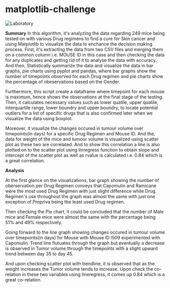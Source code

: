 # matplotlib-challenge

![Laboratory](https://github.com/s0uravk/matplotlib-challenge/assets/144293972/5ba959b0-75e8-4c09-9c08-c755954e918a)

**Summary**
In this algorithm, it's analyzing the data regarding 249 mice being tested on with various Drug regimens to find a cure for Skin cancer and using Matplotlib to visualize the data to enchance the decision making process. First, it's extracting the data from two CSV files and  merging them on a common column i.e. MOUSE ID in this case and then checking the data for any duplicates and getting rid of it to analyse the data with accuracy. And then, Statistically summarize the data and visualize the data in bar graphs, pie charts using pyplot and pandas, where bar graphs show the number of timepoints observed for each Drug regimen and pie charts show the percentage of obeservations based on the Gender.

Furthermore, this script create a dataframe where timepoint for each mouse is maximum, hence shows the observations at the final stage of the testing. Then, it calculates necessary values such as lower quatile, upper quatile, interquartile range, lower boundry and upper boundry, to locate potential outliers for a list of specific drugs that is also confirmed later when we visualize the data using boxplot.

Moreover, it visualize the changes occured in tumour volume over timepoints(in days) for a specific Drug Regimen and Mouse ID. And the, data for weight of the mice and tumour volume is visualized using scatter plot as these two are correlated. And to show this correlation a line is also plotted on to the scatter plot using linregress function to obtain slope and intercept of the scatter plot as well as rvalue is calculated i.e. 0.84 which is a great correlation. 

**Analysis**

At the first glance on the visualizations, bar graph showing the number of oberservation per Drug Regimen conveys that Capomulin and Ramicane were the most used Drug Regimen with just slight difference while Drug Regimen's use throughout the graph was almost the same with just one exception of Propriva being the least used Drug regimen.

Then checking the Pie chart, it could be concluded that the number of Male mice and Female mice were almost the same with the percentage being 51% and 49% respectively.

Going forward to the line graph showing changes occured in tumour volume over timepoints(in days) for Mouse with Mouse ID l509 experimented with Capomulin. Trend line flutuates through the graph but eventually a decrease is observed in Tumor volume through the timepoints with a slight upward trend between day 35 to day 45.

And upon checking scatter plot with trendline, it is observed that as the weight increases the Tumor volume tends to increase. Upon check the co-relation in these two variables using lineregress, it comes up 0.84 which is a great co-relation.
